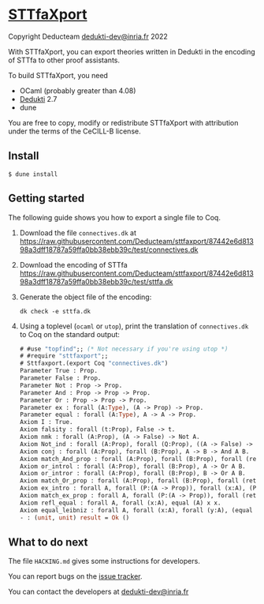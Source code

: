 # [STTfaXport](https://github.com/Deducteam/sttfaxport)

Copyright Deducteam <dedukti-dev@inria.fr> 2022

With STTfaXport, you can export theories written in Dedukti in the encoding of
STTfa to other proof assistants.

To build STTfaXport, you need

- OCaml (probably greater than 4.08)
- [Dedukti](https://github.com/Deducteam/Dedukti) 2.7
- dune

You are free to copy, modify or redistribute STTfaXport with attribution under
the terms of the CeCILL-B license.

## Install

```command
$ dune install
```

## Getting started

The following guide shows you how to export a single file to Coq.

1. Download the file `connectives.dk` at
   <https://raw.githubusercontent.com/Deducteam/sttfaxport/87442e6d81398a3dff18787a59ffa0bb38ebb39c/test/connectives.dk>

2. Download the encoding of STTfa
   <https://raw.githubusercontent.com/Deducteam/sttfaxport/87442e6d81398a3dff18787a59ffa0bb38ebb39c/test/sttfa.dk>

2. Generate the object file of the encoding:
   ```command
   dk check -e sttfa.dk
   ```

2. Using a toplevel (`ocaml` or `utop`), print the translation of
   `connectives.dk` to Coq on the standard output:
   ```ocaml
   # #use "topfind";; (* Not necessary if you're using utop *)
   # #require "sttfaxport";;
   # Sttfaxport.(export Coq "connectives.dk")
   Parameter True : Prop.
   Parameter False : Prop.
   Parameter Not : Prop -> Prop.
   Parameter And : Prop -> Prop -> Prop.
   Parameter Or : Prop -> Prop -> Prop.
   Parameter ex : forall (A:Type), (A -> Prop) -> Prop.
   Parameter equal : forall (A:Type), A -> A -> Prop.
   Axiom I : True.
   Axiom falsity : forall (t:Prop), False -> t.
   Axiom nmk : forall (A:Prop), (A -> False) -> Not A.
   Axiom Not_ind : forall (A:Prop), forall (Q:Prop), ((A -> False) -> Q) -> (Not A) -> Q.
   Axiom conj : forall (A:Prop), forall (B:Prop), A -> B -> And A B.
   Axiom match_And_prop : forall (A:Prop), forall (B:Prop), forall (return_:Prop), (A -> B -> return_) -> (And A B) -> return_.
   Axiom or_introl : forall (A:Prop), forall (B:Prop), A -> Or A B.
   Axiom or_intror : forall (A:Prop), forall (B:Prop), B -> Or A B.
   Axiom match_Or_prop : forall (A:Prop), forall (B:Prop), forall (return_:Prop), (A -> return_) -> (B -> return_) -> (Or A B) -> return_.
   Axiom ex_intro : forall A, forall (P:(A -> Prop)), forall (x:A), (P x) -> ex (A) P.
   Axiom match_ex_prop : forall A, forall (P:(A -> Prop)), forall (return_:Prop), (forall (x:A), (P x) -> return_) -> (ex (A) P) -> return_.
   Axiom refl_equal : forall A, forall (x:A), equal (A) x x.
   Axiom equal_leibniz : forall A, forall (x:A), forall (y:A), (equal (A) x y) -> forall (P:(A -> Prop)), (P x) -> P y.
   - : (unit, unit) result = Ok ()
   ```

## What to do next

The file `HACKING.md` gives some instructions for developers.

You can report bugs on the [issue tracker](https://github.com/Deducteam/sttfaxport/issues).

You can contact the developers at <dedukti-dev@inria.fr>
